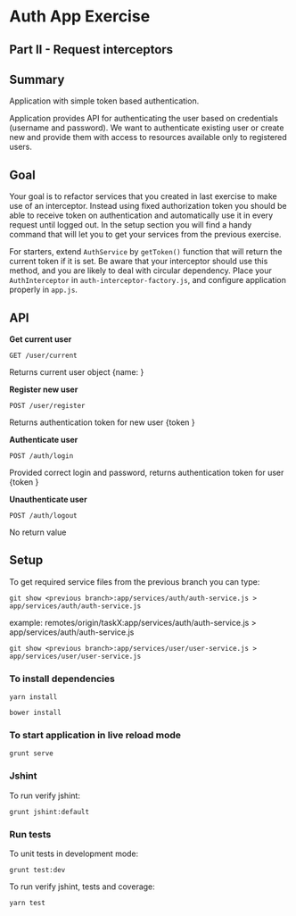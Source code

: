 # Auth App Exercise
## Part II - Request interceptors

## Summary
Application with simple token based authentication.

Application provides API for authenticating the user based on credentials (username and password).
We want to authenticate existing user or create new and provide them with access to resources available
only to registered users.

## Goal

Your goal is to refactor services that you created in last exercise to make use of an interceptor. Instead using
fixed authorization token you should be able to receive token on authentication and automatically use it
in every request until logged out. In the setup section you will find a handy command that will let you to get your 
services from the previous exercise.

For starters, extend `AuthService` by `getToken()` function that will return the current token if it is set.
Be aware that your interceptor should use this method, and you are likely to deal with circular dependency. 
Place your `AuthInterceptor` in `auth-interceptor-factory.js`, and configure application properly in `app.js`.


## API

**Get current user**

`GET /user/current`

Returns current user object {name: <user name>}

**Register new user**

`POST /user/register`

Returns authentication token for new user {token <token>}

**Authenticate user**

`POST /auth/login`

Provided correct login and password, returns authentication token for user {token <token>}

**Unauthenticate user**

`POST /auth/logout`

No return value

## Setup


To get required service files from the previous branch you can type:

```
git show <previous branch>:app/services/auth/auth-service.js > app/services/auth/auth-service.js
```

example: remotes/origin/taskX:app/services/auth/auth-service.js > app/services/auth/auth-service.js


```
git show <previous branch>:app/services/user/user-service.js > app/services/user/user-service.js
```
### To install dependencies 

```
yarn install
```

```
bower install
```

### To start application in live reload mode

    grunt serve
    
### Jshint
To run verify jshint:
    
    grunt jshint:default

### Run tests

To unit tests in development mode:
    
    grunt test:dev
    

To run verify jshint, tests and coverage:

    yarn test
